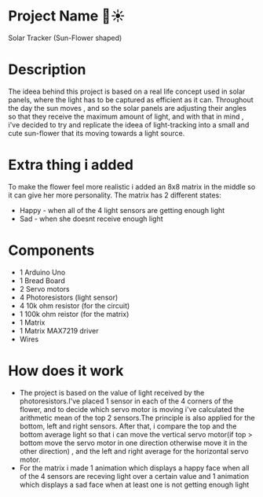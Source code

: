 # Project Name :sunflower::sunny:
Solar Tracker (Sun-Flower shaped)

# Description
The ideea behind this project is based on a real life concept used in solar panels, where the light has to be captured as
efficient as it can. Throughout the day the sun moves , and so the solar panels are adjusting their angles so that they 
receive the maximum amount of light, and with that in mind , i've decided to try and replicate the ideea of light-tracking 
into a small and cute sun-flower that its moving towards a light source.

# Extra thing i added
To make the flower feel more realistic i added an 8x8 matrix in the middle so it can give her more personality.
The matrix has 2 different states:
- Happy - when all of the 4 light sensors are getting enough light 
- Sad - when she doesnt receive enough light

# Components
- 1 Arduino Uno
- 1 Bread Board
- 2 Servo motors
- 4 Photoresistors (light sensor)
- 4 10k ohm resistor (for the circuit)
- 1 100k ohm reistor (for the matrix)
- 1 Matrix
- 1 Matrix MAX7219 driver
- Wires

# How does it work
- The project is based on the value of light received by the photoresistors.I've placed 1 sensor in each of the 4 corners of the flower,
and to decide which servo motor is moving i've calculated the arithmetic mean of the top 2 sensors.The principle is also 
applied for the bottom, left and right sensors. After that, i compare the top and the bottom average light so that i can
move the vertical servo motor(if top > bottom move the servo motor in one direction otherwise move it in the other direction)
, and the left and right average for the horizontal servo motor.
- For the matrix i made 1 animation which displays a happy face when 
all of the 4 sensors are receving light over a certain value and 1 animation which displays a sad face when at least one is not
getting enough light





